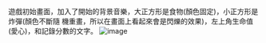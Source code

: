 遊戲初始畫面，加入了開始的背景音樂，大正方形是食物(顏色固定)，小正方形是炸彈(顏色不斷隨
機重畫，所以在畫面上看起來會是閃爍的效果)，左上角生命值(愛心)，和記錄分數的文字。
![image](https://user-images.githubusercontent.com/84270617/217002077-7fa6b3a1-ad00-4c2f-a913-87df48e3dbc2.png)

